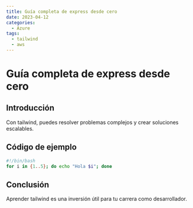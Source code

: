 ```yaml
---
title: Guía completa de express desde cero
date: 2023-04-12
categories:
  - Azure
tags:
  - tailwind
  - aws
---
```


# Guía completa de express desde cero

## Introducción

Con tailwind, puedes resolver problemas complejos y crear soluciones escalables.

## Código de ejemplo

```bash
#!/bin/bash
for i in {1..5}; do echo "Hola $i"; done
```

## Conclusión

Aprender tailwind es una inversión útil para tu carrera como desarrollador.